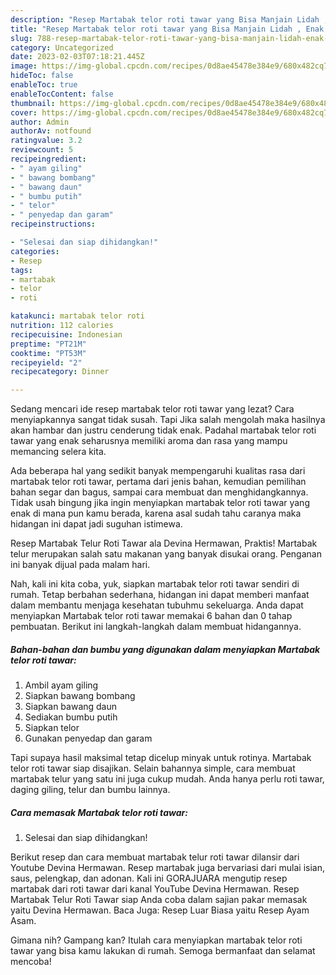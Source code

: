 ```yaml
---
description: "Resep Martabak telor roti tawar yang Bisa Manjain Lidah , Enak Banget"
title: "Resep Martabak telor roti tawar yang Bisa Manjain Lidah , Enak Banget"
slug: 788-resep-martabak-telor-roti-tawar-yang-bisa-manjain-lidah-enak-banget
category: Uncategorized
date: 2023-02-03T07:18:21.445Z
image: https://img-global.cpcdn.com/recipes/0d8ae45478e384e9/680x482cq70/martabak-telor-roti-tawar-foto-resep-utama.jpg
hideToc: false
enableToc: true
enableTocContent: false
thumbnail: https://img-global.cpcdn.com/recipes/0d8ae45478e384e9/680x482cq70/martabak-telor-roti-tawar-foto-resep-utama.jpg
cover: https://img-global.cpcdn.com/recipes/0d8ae45478e384e9/680x482cq70/martabak-telor-roti-tawar-foto-resep-utama.jpg
author: Admin
authorAv: notfound
ratingvalue: 3.2
reviewcount: 5
recipeingredient:
- " ayam giling"
- " bawang bombang"
- " bawang daun"
- " bumbu putih"
- " telor"
- " penyedap dan garam"
recipeinstructions:

- "Selesai dan siap dihidangkan!"
categories:
- Resep
tags:
- martabak
- telor
- roti

katakunci: martabak telor roti 
nutrition: 112 calories
recipecuisine: Indonesian
preptime: "PT21M"
cooktime: "PT53M"
recipeyield: "2"
recipecategory: Dinner

---
```



Sedang mencari ide resep martabak telor roti tawar yang lezat? Cara menyiapkannya sangat tidak susah. Tapi Jika salah mengolah maka hasilnya akan hambar dan justru cenderung tidak enak. Padahal martabak telor roti tawar yang enak seharusnya memiliki aroma dan rasa yang mampu memancing selera kita.


Ada beberapa hal yang sedikit banyak mempengaruhi kualitas rasa dari martabak telor roti tawar, pertama dari jenis bahan, kemudian pemilihan bahan segar dan bagus, sampai cara membuat dan menghidangkannya. Tidak usah bingung jika ingin menyiapkan martabak telor roti tawar yang enak di mana pun kamu berada, karena asal sudah tahu caranya maka hidangan ini dapat jadi suguhan istimewa.

Resep Martabak Telur Roti Tawar ala Devina Hermawan, Praktis! Martabak telur merupakan salah satu makanan yang banyak disukai orang. Penganan ini banyak dijual pada malam hari.


Nah, kali ini kita coba, yuk, siapkan martabak telor roti tawar sendiri di rumah. Tetap berbahan sederhana, hidangan ini dapat memberi manfaat dalam membantu menjaga kesehatan tubuhmu sekeluarga. Anda dapat menyiapkan Martabak telor roti tawar memakai 6 bahan dan 0 tahap pembuatan. Berikut ini langkah-langkah dalam membuat hidangannya.

<!--inarticleads1-->

##### Bahan-bahan dan bumbu yang digunakan dalam menyiapkan Martabak telor roti tawar:

1. Ambil  ayam giling
1. Siapkan  bawang bombang
1. Siapkan  bawang daun
1. Sediakan  bumbu putih
1. Siapkan  telor
1. Gunakan  penyedap dan garam


Tapi supaya hasil maksimal tetap dicelup minyak untuk rotinya. Martabak telor roti tawar siap disajikan. Selain bahannya simple, cara membuat martabak telur yang satu ini juga cukup mudah. Anda hanya perlu roti tawar, daging giling, telur dan bumbu lainnya. 

<!--inarticleads2-->

##### Cara memasak Martabak telor roti tawar:


1. Selesai dan siap dihidangkan!

Berikut resep dan cara membuat martabak telur roti tawar dilansir dari Youtube Devina Hermawan. Resep martabak juga bervariasi dari mulai isian, saus, pelengkap, dan adonan. Kali ini GORAJUARA mengutip resep martabak dari roti tawar dari kanal YouTube Devina Hermawan. Resep Martabak Telur Roti Tawar siap Anda coba dalam sajian pakar memasak yaitu Devina Hermawan. Baca Juga: Resep Luar Biasa yaitu Resep Ayam Asam. 

Gimana nih? Gampang kan? Itulah cara menyiapkan martabak telor roti tawar yang bisa kamu lakukan di rumah. Semoga bermanfaat dan selamat mencoba!
